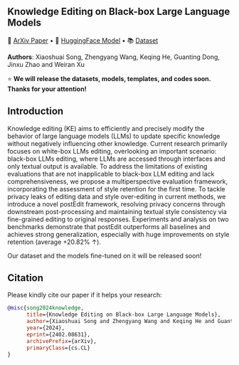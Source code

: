 
## Knowledge Editing on Black-box Large Language Models</h2>

<p>
📃 <a href="https://arxiv.org/pdf/2402.08631.pdf">ArXiv Paper</a>
  •
🤗 <a href="">HuggingFace Model</a> 
  •
📚 <a href="">Dataset</a>
</p>

**Authors**: Xiaoshuai Song, Zhengyang Wang, Keqing He, Guanting Dong, Jinxu Zhao and Weiran Xu

⭐ **We will release the datasets, models, templates, and codes soon. Thanks for your attention!**

## Introduction
Knowledge editing (KE) aims to efficiently and precisely modify the behavior of large language models (LLMs) to update specific knowledge without negatively influencing other knowledge. Current research primarily focuses on white-box LLMs editing, overlooking an important scenario: black-box LLMs editing, where LLMs are accessed through interfaces and only textual output is available. To address the limitations of existing evaluations that are not inapplicable to black-box LLM editing and lack comprehensiveness, we propose a multiperspective evaluation framework, incorporating the assessment of style retention for the first time. To tackle privacy leaks of editing data and style over-editing in current methods, we introduce a novel postEdit framework, resolving privacy concerns through downstream post-processing and maintaining textual style consistency via fine-grained editing to original responses. Experiments and analysis on two benchmarks demonstrate that postEdit outperforms all baselines and achieves strong generalization, especially with huge improvements on style retention (average +20.82% ↑).

Our dataset and the models fine-tuned on it will be released soon!

## Citation
Please kindly cite our paper if it helps your research:
```BibTex
@misc{song2024knowledge,
      title={Knowledge Editing on Black-box Large Language Models}, 
      author={Xiaoshuai Song and Zhengyang Wang and Keqing He and Guanting Dong and Jinxu Zhao and Weiran Xu},
      year={2024},
      eprint={2402.08631},
      archivePrefix={arXiv},
      primaryClass={cs.CL}
}
```
